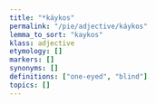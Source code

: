 ```yaml
---
title: "*káykos"
permalink: "/pie/adjective/káykos"
lemma_to_sort: "kaykos"
klass: adjective
etymology: []
markers: []
synonyms: []
definitions: ["one-eyed", "blind"]
topics: []
---
```

